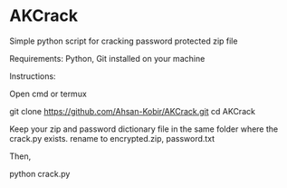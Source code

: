# AKCrack

Simple python script for cracking password protected zip file

Requirements: Python, Git installed on your machine

Instructions:

Open cmd or termux

git clone https://github.com/Ahsan-Kobir/AKCrack.git
cd AKCrack

Keep your zip and password dictionary file in the same folder where the crack.py exists.
rename to 
encrypted.zip, password.txt


Then,

python crack.py
